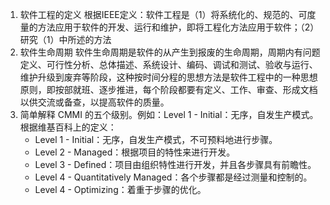 1. 软件工程的定义
	根据IEEE定义：软件工程是（1）将系统化的、规范的、可度量的方法应用于软件的开发、运行和维护，即将工程化方法应用于软件；（2）研究（1）中所述的方法
2. 软件生命周期
	软件生命周期是软件的从产生到报废的生命周期，周期内有问题定义、可行性分析、总体描述、系统设计、编码、调试和测试、验收与运行、维护升级到废弃等阶段，这种按时间分程的思想方法是软件工程中的一种思想原则，即按部就班、逐步推进，每个阶段都要有定义、工作、审查、形成文档以供交流或备查，以提高软件的质量。
3. 简单解释 CMMI 的五个级别。例如：Level 1 - Initial：无序，自发生产模式。
	根据维基百科上的定义：
	- Level 1 - Initial：无序，自发生产模式，不可预料地进行步骤。
	- Level 2 - Managed：根据项目的特性来进行开发。
	- Level 3 - Defined：项目由组织特性进行开发，并且各步骤具有前瞻性。
	- Level 4 - Quantitatively Managed：各个步骤都是经过测量和控制的。
	- Level 4 - Optimizing：着重于步骤的优化。
